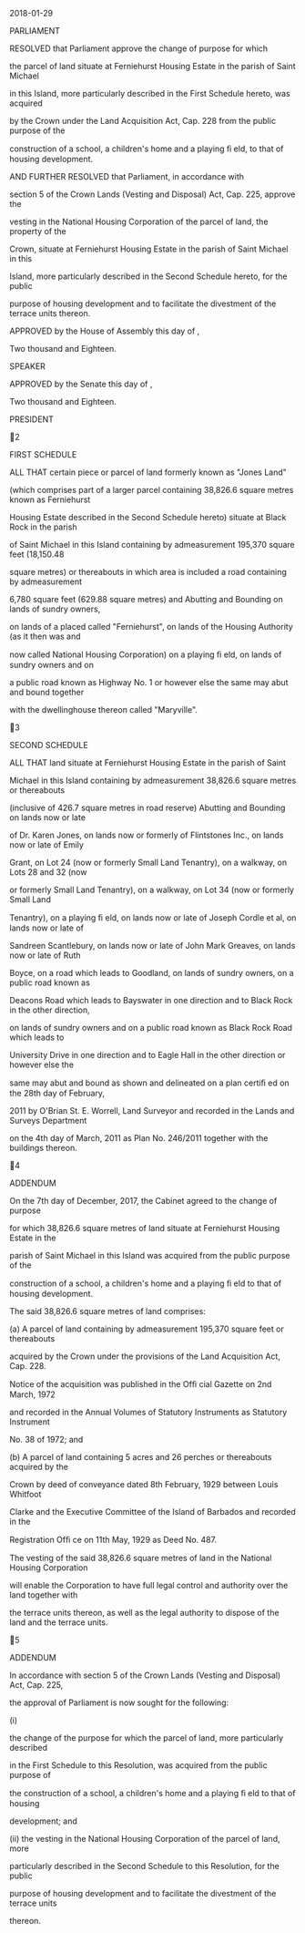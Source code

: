 2018-01-29

PARLIAMENT

RESOLVED  that  Parliament  approve  the  change  of  purpose  for  which

the  parcel  of  land  situate  at  Ferniehurst  Housing  Estate  in  the  parish  of  Saint  Michael

in  this  Island,  more  particularly  described  in  the  First  Schedule  hereto,  was  acquired

by  the  Crown  under  the  Land  Acquisition  Act,  Cap.  228  from  the  public  purpose  of  the

construction of a school, a children's home and a playing ﬁ eld, to that of housing development.

AND  FURTHER  RESOLVED  that  Parliament,  in  accordance  with

section  5  of  the  Crown  Lands  (Vesting  and  Disposal)  Act,  Cap.  225,  approve  the

vesting  in  the  National  Housing  Corporation  of  the  parcel  of  land,  the  property  of  the

Crown,  situate  at  Ferniehurst  Housing  Estate  in  the  parish  of  Saint  Michael  in  this

Island,  more  particularly  described  in  the  Second  Schedule  hereto,  for  the  public

purpose of housing development and to facilitate the divestment of the terrace units thereon.

APPROVED by the House of Assembly this               day of                                                    ,

Two thousand and Eighteen.

SPEAKER

APPROVED  by  the  Senate  this                day  of                                                    ,

Two thousand and Eighteen.

PRESIDENT

2

FIRST SCHEDULE

ALL  THAT  certain  piece  or  parcel  of  land  formerly  known  as  "Jones  Land"

(which comprises part of a larger parcel containing 38,826.6 square metres known as Ferniehurst

Housing Estate described in the Second Schedule hereto) situate at Black Rock in the parish

of Saint Michael in this Island containing by admeasurement 195,370 square feet (18,150.48

square metres) or thereabouts in which area is included a road containing by admeasurement

6,780 square feet (629.88 square metres) and Abutting and Bounding on lands of sundry owners,

on lands of a placed called "Ferniehurst", on lands of the Housing Authority (as it then was and

now called National Housing Corporation) on a playing ﬁ eld, on lands of sundry owners and on

a public road known as Highway No. 1 or however else the same may abut and bound together

with the dwellinghouse thereon called "Maryville".

3

SECOND SCHEDULE

ALL  THAT  land  situate  at  Ferniehurst  Housing  Estate  in  the  parish  of  Saint

Michael  in  this  Island  containing  by  admeasurement  38,826.6  square  metres  or  thereabouts

(inclusive of 426.7 square metres in road reserve) Abutting and Bounding on lands now or late

of Dr. Karen Jones, on lands now or formerly of Flintstones Inc., on lands now or late of Emily

Grant, on Lot 24 (now or formerly Small Land Tenantry), on a walkway, on Lots 28 and 32 (now

or  formerly  Small  Land  Tenantry),  on  a  walkway,  on  Lot  34  (now  or  formerly  Small  Land

Tenantry), on a playing ﬁ eld, on lands now or late of Joseph Cordle et al, on lands now or late of

Sandreen Scantlebury, on lands now or late of John Mark Greaves, on lands now or late of Ruth

Boyce, on a road which leads to Goodland, on lands of sundry owners, on a public road known as

Deacons Road which leads to Bayswater in one direction and to Black Rock in the other direction,

on lands of sundry owners and on a public road known as Black Rock Road which leads to

University Drive in one direction and to Eagle Hall in the other direction or however else the

same may abut and bound as shown and delineated on a plan certiﬁ ed on the 28th day of February,

2011 by O'Brian St. E. Worrell, Land Surveyor and recorded in the Lands and Surveys Department

on the 4th day of March, 2011 as Plan No. 246/2011 together with the buildings thereon.

4

ADDENDUM

  On  the  7th  day  of  December,  2017,  the  Cabinet  agreed  to  the  change  of  purpose

for  which  38,826.6  square  metres  of  land  situate  at  Ferniehurst  Housing  Estate  in  the

parish  of  Saint  Michael  in  this  Island  was  acquired  from  the  public  purpose  of  the

construction of a school, a children's home and a playing ﬁ eld to that of housing development.

  The said 38,826.6 square metres of land comprises:

(a)  A parcel of land containing by admeasurement 195,370 square feet or thereabouts

acquired by the Crown under the provisions of the Land Acquisition Act, Cap. 228.

Notice of the acquisition was published in the Ofﬁ cial Gazette on 2nd March, 1972

and recorded in the Annual Volumes of Statutory Instruments as Statutory Instrument

No. 38 of 1972; and

(b)  A parcel of land containing 5 acres and 26 perches or thereabouts acquired by the

Crown by deed of conveyance dated 8th February, 1929 between Louis Whitfoot

Clarke and the Executive Committee of the Island of Barbados and recorded in the

Registration Ofﬁ ce on 11th May, 1929 as Deed No. 487.

  The vesting of the said 38,826.6 square metres of land in the National Housing Corporation

will enable the Corporation to have full legal control and authority over the land together with

the terrace units thereon, as well as the legal authority to dispose of the land and the terrace units.

5

ADDENDUM

  In accordance with section 5 of the Crown Lands (Vesting and Disposal) Act, Cap. 225,

the approval of Parliament is now sought for the following:

(i)

the change of the purpose for which the parcel of land, more particularly described

in the First Schedule to this Resolution, was acquired from the public purpose of

the construction of a school, a children's home and a playing ﬁ eld to that of housing

development; and

(ii)  the  vesting  in  the  National  Housing  Corporation  of  the  parcel  of  land,  more

particularly  described  in  the  Second  Schedule  to  this  Resolution,  for  the  public

purpose of housing development and to facilitate the divestment of the terrace units

thereon.

